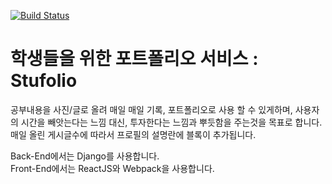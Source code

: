 [![Build Status](https://travis-ci.com/kim-yeon-gyu-exlock/stufolio.svg?token=C9c6EYbhcpTHYEouUSeB&branch=master)](https://travis-ci.com/kim-yeon-gyu-exlock/stufolio)

# 학생들을 위한 포트폴리오 서비스 : Stufolio

공부내용을 사진/글로 올려 매일 매일 기록, 포트폴리오로 사용 할 수 있게하며, 사용자의 시간을 빼앗는다는 느낌 대신, 투자한다는 느낌과 뿌듯함을 주는것을 목표로 합니다.<br/>
매일 올린 게시글수에 따라서 프로필의 설명란에 블록이 추가됩니다.

Back-End에서는 Django를 사용합니다. <br/>
Front-End에서는 ReactJS와 Webpack을 사용합니다.<br/>
